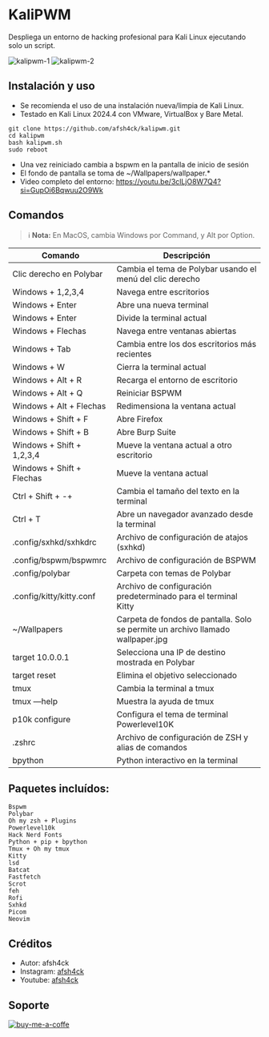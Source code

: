 # KaliPWM

Despliega un entorno de hacking profesional para Kali Linux ejecutando solo un script.

![kalipwm-1](https://github.com/user-attachments/assets/ebb8e7f0-5ca0-4d52-8a81-c2be43175ad1)
![kalipwm-2](https://github.com/user-attachments/assets/b180a1b1-475d-4dc6-b725-ae9f2fd4cd04)

## Instalación y uso

- Se recomienda el uso de una instalación nueva/limpia de Kali Linux.
- Testado en Kali Linux 2024.4 con VMware, VirtualBox y Bare Metal.

```
git clone https://github.com/afsh4ck/kalipwm.git
cd kalipwm
bash kalipwm.sh
sudo reboot
```
- Una vez reiniciado cambia a bspwm en la pantalla de inicio de sesión
- El fondo de pantalla se toma de ~/Wallpapers/wallpaper.*
- Video completo del entorno: https://youtu.be/3clLjO8W7Q4?si=GupOi6Bqwuu2O9Wk

## Comandos

> ℹ️ **Nota:** En MacOS, cambia Windows por Command, y Alt por Option.

| Comando                     | Descripción                                                 |
|-----------------------------|-------------------------------------------------------------|
| Clic derecho en Polybar     | Cambia el tema de Polybar usando el menú del clic derecho   |
| Windows + 1,2,3,4           | Navega entre escritorios                                    |
| Windows + Enter             | Abre una nueva terminal                                     |
| Windows + Enter             | Divide la terminal actual                                   |
| Windows + Flechas           | Navega entre ventanas abiertas                              |
| Windows + Tab               | Cambia entre los dos escritorios más recientes              |
| Windows + W                 | Cierra la terminal actual                                   |
| Windows + Alt + R           | Recarga el entorno de escritorio                            |
| Windows + Alt + Q           | Reiniciar BSPWM                                             |
| Windows + Alt + Flechas     | Redimensiona la ventana actual                              |
| Windows + Shift + F         | Abre Firefox                                                |
| Windows + Shift + B         | Abre Burp Suite                                             |
| Windows + Shift + 1,2,3,4   | Mueve la ventana actual a otro escritorio                   |
| Windows + Shift + Flechas   | Mueve la ventana actual                                     |
| Ctrl + Shift + -+           | Cambia el tamaño del texto en la terminal                   |
| Ctrl + T                    | Abre un navegador avanzado desde la terminal                |
| .config/sxhkd/sxhkdrc       | Archivo de configuración de atajos (sxhkd)                  |
| .config/bspwm/bspwmrc       | Archivo de configuración de BSPWM                           |
| .config/polybar             | Carpeta con temas de Polybar                                |
| .config/kitty/kitty.conf    | Archivo de configuración predeterminado para el terminal Kitty  |
| ~/Wallpapers                | Carpeta de fondos de pantalla. Solo se permite un archivo llamado wallpaper.jpg  |
| target 10.0.0.1             | Selecciona una IP de destino mostrada en Polybar            |
| target reset                | Elimina el objetivo seleccionado                            |
| tmux                        | Cambia la terminal a tmux                                   |
| tmux —help                  | Muestra la ayuda de tmux                                    |
| p10k configure              | Configura el tema de terminal Powerlevel10K                 |
| .zshrc                      | Archivo de configuración de ZSH y alias de comandos         |
| bpython                     | Python interactivo en la terminal                           |

## Paquetes incluídos:

```
Bspwm
Polybar
Oh my zsh + Plugins
Powerlevel10k
Hack Nerd Fonts
Python + pip + bpython
Tmux + Oh my tmux
Kitty
lsd
Batcat
Fastfetch
Scrot
feh
Rofi
Sxhkd
Picom
Neovim
```

## Créditos
- Autor:       afsh4ck 
- Instagram:   <a href="https://www.instagram.com/afsh4ck">afsh4ck</a>
- Youtube:     <a href="https://youtube.com/@afsh4ck">afsh4ck</a>

## Soporte

<a href="https://www.buymeacoffee.com/afsh4ck" rel="nofollow"><img width="250" align="left">
![buy-me-a-coffe](https://github.com/user-attachments/assets/8c8f9e81-334e-469e-b25e-29888cfc9fcc)
</a>
